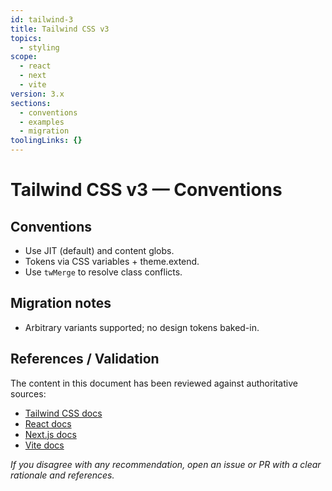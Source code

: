 ```yaml
---
id: tailwind-3
title: Tailwind CSS v3
topics:
  - styling
scope:
  - react
  - next
  - vite
version: 3.x
sections:
  - conventions
  - examples
  - migration
toolingLinks: {}
---
```


# Tailwind CSS v3 — Conventions

## Conventions

- Use JIT (default) and content globs.
- Tokens via CSS variables + theme.extend.
- Use `twMerge` to resolve class conflicts.

## Migration notes

- Arbitrary variants supported; no design tokens baked-in.

## References / Validation

The content in this document has been reviewed against authoritative sources:
- [Tailwind CSS docs](https://tailwindcss.com/docs)
- [React docs](https://react.dev)
- [Next.js docs](https://nextjs.org/docs)
- [Vite docs](https://vitejs.dev/guide/)

_If you disagree with any recommendation, open an issue or PR with a clear rationale and references._

